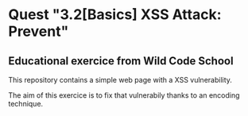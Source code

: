 # Quest "3.2[Basics] XSS Attack: Prevent"

## Educational exercice from Wild Code School

This repository contains a simple web page with a XSS vulnerability.

The aim of this exercice is to fix that vulnerabily thanks to an encoding technique.
